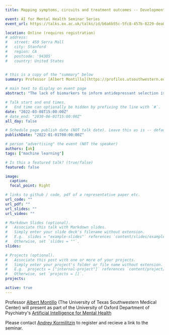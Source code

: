 ```yaml
---
title: Mapping symptoms, circuits and treatment outcomes -- Development of a personalized clinical imaging system and its initial validation in depression and anxiety 

event: AI for Mental Health Seminar Series
event_url: https://talks.ox.ac.uk/talks/id/b6a6b55c-5fc8-457b-8229-dea019af7689/

location: Online (requires registration)
# address:
#   street: 450 Serra Mall
#   city: Stanford
#   region: CA
#   postcode: '94305'
#   country: United States


# this is a copy of the "summary" below
summary: Professor [Albert Montillo](https://profiles.utsouthwestern.edu/profile/163266/albert-montillo.html) (The University of Texas Southwestern Medical Center) will present as part of the University of Oxford Department of Psychiatry's [Artificial Intelligence for Mental Health](https://talks.ox.ac.uk/talks/series/id/171f0346-2c6e-43d2-8c57-72b8f791d38e)
  
# main text to display on event page
abstract: "The lack of biomarkers to inform antidepressant selection is a key challenge in personalized depression treatment. This work identifies candidate biomarkers by building deep learning predictors of individual treatment outcomes using reward processing measures from functional magnetic resonance imaging, clinical assessments, and demographics. Participants in the EMBARC (Establishing Moderators and Biosignatures of Antidepressant Response in Clinical Care) study (n = 222) underwent reward processing task-based functional magnetic resonance imaging at baseline and were randomized to 8 weeks of sertraline (n = 106) or placebo (n = 116). Subsequently, sertraline nonresponders (n = 37) switched to 8 weeks of bupropion. The change in Hamilton Depression Rating Scale was measured after treatment. Reward processing, clinical measurements, and demographics were used to train treatment-specific deep learning models.  These findings demonstrate the utility of reward processing measurements and deep learning to predict antidepressant outcomes and to form multimodal treatment biomarkers."

# Talk start and end times.
#   End time can optionally be hidden by prefixing the line with `#`.
date: "2022-03-08T15:00:00Z"
# date_end: "2030-06-01T15:00:00Z"
all_day: false

# Schedule page publish date (NOT talk date). Leave this as is -- defaults to first day of the year
publishDate: "2022-01-01T00:00:00Z"

# person "advertising" the event (NOT the speaker)
authors: [ak]
tags: ["machine learning"]

# Is this a featured talk? (true/false)
featured: false

image:
  caption: 
  focal_point: Right

# links to github / code, pdf of a representative paper etc.
url_code: ""
url_pdf: ""
url_slides: ""
url_video: ""

# Markdown Slides (optional).
#   Associate this talk with Markdown slides.
#   Simply enter your slide deck's filename without extension.
#   E.g. `slides = "example-slides"` references `content/slides/example-slides.md`.
#   Otherwise, set `slides = ""`.
slides:

# Projects (optional).
#   Associate this post with one or more of your projects.
#   Simply enter your project's folder or file name without extension.
#   E.g. `projects = ["internal-project"]` references `content/project/deep-learning/index.md`.
#   Otherwise, set `projects = []`.
projects:

active: true
---
```


Professor [Albert Montillo](https://profiles.utsouthwestern.edu/profile/163266/albert-montillo.html) (The University of Texas Southwestern Medical Center) will present as part of the University of Oxford Department of Psychiatry's [Artificial Intelligence for Mental Health](https://talks.ox.ac.uk/talks/series/id/171f0346-2c6e-43d2-8c57-72b8f791d38e)

Please contact [Andrey Kormilitzin](/author/andrey-kormilitzin/) to register and recieve a link to the seminar. 